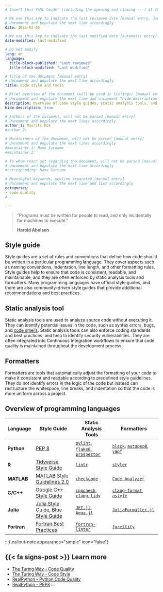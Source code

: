 ```yaml
---
# Insert this YAML header (including the opening and closing ---) at the beginning of the document and fill it out accordingly

# We use this key to indicate the last reviewed date [manual entry, use YYYY-MM-DD]
# Uncomment and populate the next line accordingly
date: 2025-02-06

# We use this key to indicate the last modified date [automatic entry]
date-modified: last-modified

# Do not modify
lang: en
language: 
  title-block-published: "Last reviewed"
  title-block-modified: "Last modified"

# Title of the document [manual entry]
# Uncomment and populate the next line accordingly
title: Code style and tools

# Brief overview of the document (will be used in listings) [manual entry]
# Uncomment and populate the next line and uncomment "hide-description: true".
description: Overview of code style guides, static analysis tools, and formatters.
hide-description: true

# Authors of the document, will not be parsed [manual entry]
# Uncomment and populate the next lines accordingly
author_1: Maurits Kok
#author_2:

# Maintainers of the document, will not be parsed [manual entry]
# Uncomment and populate the next lines accordingly
#maintainer_1: Name Surname
#maintainer_2:

# To whom reach out regarding the document, will not be parsed [manual entry]
# Uncomment and populate the next line accordingly
#corresponding: Name Surname

# Meaningful keywords, newline separated [manual entry]
# Uncomment and populate the next line and list accordingly
categories: 
- code quality
# - 

---
```


> "Programs must be written for people to read, and only incidentally for machines to execute."
>
> **Harold Abelson**

## Style guide
Style guides are a set of rules and conventions that define how code should be written in a particular programming language. They cover aspects such as naming conventions, indentation, line length, and other formatting rules. Style guides help to ensure that code is consistent, readable, and maintainable, and they are often enforced by static analysis tools and formatters. Many programming languages have official style guides, and there are also community-driven style guides that provide additional recommendations and best practices.

## Static analysis tool
Static analysis tools are used to analyze source code without executing it. They can identify potential issues in the code, such as syntax errors, bugs, and [code smells](./code_smells.md). Static analysis tools can also enforce coding standards and best practices, and help to identify security vulnerabilities. They are often integrated into Continuous Integration workflows to ensure that code quality is maintained throughout the development process.

## Formatters
Formatters are tools that automatically adjust the formatting of your code to make it consistent and readable according to predefined style guidelines. They do not identify errors in the logic of the code but instead can restructure the whitespace, line breaks, and indentation so that the code is more uniform across a project. 

## Overview of programming languages

| Language  | Style Guide | Static Analysis Tools | Formatters |
|-----------|------------|----------------------|------------|
| **Python** | [PEP 8](https://peps.python.org/pep-0008/) | [`pylint`](https://pylint.pycqa.org/), [`flake8`](https://flake8.pycqa.org/), [`prospector`](https://prospector.landscape.io/en/master/) | [`black`](https://black.readthedocs.io/), [`autopep8`](https://github.com/hhatto/autopep8), [`yapf`](https://github.com/google/yapf) |
| **R** | [Tidyverse Style Guide](https://style.tidyverse.org/) | [`lintr`](https://lintr.r-lib.org/) | [`styler`](https://github.com/r-lib/styler) |
| **MATLAB** | [MATLAB Style Guidelines 2.0](https://nl.mathworks.com/matlabcentral/fileexchange/46056-matlab-style-guidelines-2-0) | [`checkcode`](https://www.mathworks.com/help/matlab/ref/checkcode.html) | [`Code Analyzer`](https://www.mathworks.com/help/matlab/ref/codeanalyzer-app.html) |
| **C/C++** | [Google C++ Style Guide](https://google.github.io/styleguide/cppguide.html) | [`cppcheck`](http://cppcheck.sourceforge.net/), [`clang-tidy`](https://clang.llvm.org/extra/clang-tidy/) | [`clang-format`](https://clang.llvm.org/docs/ClangFormat.html), [`astyle`](http://astyle.sourceforge.net/) |
| **Julia** | [Julia Style Guide](https://docs.julialang.org/en/v1/manual/style-guide/), [Blue Style Guide](https://github.com/invenia/BlueStyle) | [`JET.jl`](https://github.com/aviatesk/JET.jl), [`Aqua.jl`](https://github.com/JuliaTesting/Aqua.jl) | [`JuliaFormatter.jl`](https://github.com/domluna/JuliaFormatter.jl) |
| **Fortran** | [Fortran Best Practices](https://fortran-lang.org/en/learn/best_practices/) | [`fortran-linter`](https://github.com/fortran-lang/fpm/issues/174) | [`fprettify`](https://github.com/pseewald/fprettify) |


:::{.callout-note appearance="simple" icon="false"}
## {{< fa signs-post >}} Learn more
- [The Turing Way - Code Quality](https://the-turing-way.netlify.app/reproducible-research/code-quality)
- [The Turing Way - Code Style](https://the-turing-way.netlify.app/reproducible-research/code-quality/code-quality-style)
- [RealPython - Python Code Quality](https://realpython.com/python-code-quality/)
- [RealPython - PEP8](https://realpython.com/python-pep8/)
:::